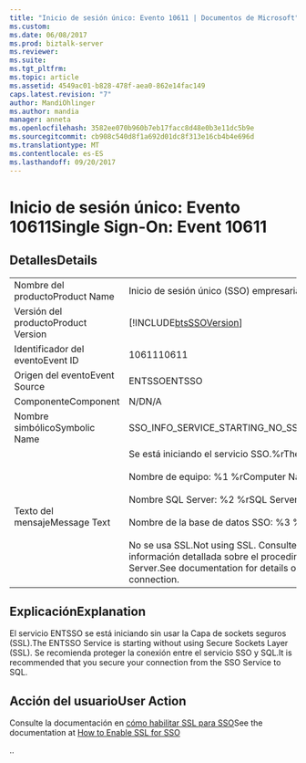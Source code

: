 ```yaml
---
title: "Inicio de sesión único: Evento 10611 | Documentos de Microsoft"
ms.custom: 
ms.date: 06/08/2017
ms.prod: biztalk-server
ms.reviewer: 
ms.suite: 
ms.tgt_pltfrm: 
ms.topic: article
ms.assetid: 4549ac01-b828-478f-aea0-862e14fac149
caps.latest.revision: "7"
author: MandiOhlinger
ms.author: mandia
manager: anneta
ms.openlocfilehash: 3582ee070b960b7eb17facc8d48e0b3e11dc5b9e
ms.sourcegitcommit: cb908c540d8f1a692d01dc8f313e16cb4b4e696d
ms.translationtype: MT
ms.contentlocale: es-ES
ms.lasthandoff: 09/20/2017
---
```

# <a name="single-sign-on-event-10611"></a><span data-ttu-id="69660-102">Inicio de sesión único: Evento 10611</span><span class="sxs-lookup"><span data-stu-id="69660-102">Single Sign-On: Event 10611</span></span>
## <a name="details"></a><span data-ttu-id="69660-103">Detalles</span><span class="sxs-lookup"><span data-stu-id="69660-103">Details</span></span>  
  
|||  
|-|-|  
|<span data-ttu-id="69660-104">Nombre del producto</span><span class="sxs-lookup"><span data-stu-id="69660-104">Product Name</span></span>|<span data-ttu-id="69660-105">Inicio de sesión único (SSO) empresarial</span><span class="sxs-lookup"><span data-stu-id="69660-105">Enterprise Single Sign-On</span></span>|  
|<span data-ttu-id="69660-106">Versión del producto</span><span class="sxs-lookup"><span data-stu-id="69660-106">Product Version</span></span>|[!INCLUDE[btsSSOVersion](../includes/btsssoversion-md.md)]|  
|<span data-ttu-id="69660-107">Identificador del evento</span><span class="sxs-lookup"><span data-stu-id="69660-107">Event ID</span></span>|<span data-ttu-id="69660-108">10611</span><span class="sxs-lookup"><span data-stu-id="69660-108">10611</span></span>|  
|<span data-ttu-id="69660-109">Origen del evento</span><span class="sxs-lookup"><span data-stu-id="69660-109">Event Source</span></span>|<span data-ttu-id="69660-110">ENTSSO</span><span class="sxs-lookup"><span data-stu-id="69660-110">ENTSSO</span></span>|  
|<span data-ttu-id="69660-111">Componente</span><span class="sxs-lookup"><span data-stu-id="69660-111">Component</span></span>|<span data-ttu-id="69660-112">N/D</span><span class="sxs-lookup"><span data-stu-id="69660-112">N/A</span></span>|  
|<span data-ttu-id="69660-113">Nombre simbólico</span><span class="sxs-lookup"><span data-stu-id="69660-113">Symbolic Name</span></span>|<span data-ttu-id="69660-114">SSO_INFO_SERVICE_STARTING_NO_SSL</span><span class="sxs-lookup"><span data-stu-id="69660-114">SSO_INFO_SERVICE_STARTING_NO_SSL</span></span>|  
|<span data-ttu-id="69660-115">Texto del mensaje</span><span class="sxs-lookup"><span data-stu-id="69660-115">Message Text</span></span>|<span data-ttu-id="69660-116">Se está iniciando el servicio SSO.%r</span><span class="sxs-lookup"><span data-stu-id="69660-116">The SSO service is starting.%r</span></span><br /><br /> <span data-ttu-id="69660-117">Nombre de equipo: %1 %r</span><span class="sxs-lookup"><span data-stu-id="69660-117">Computer Name: %1%r</span></span><br /><br /> <span data-ttu-id="69660-118">Nombre SQL Server: %2 %r</span><span class="sxs-lookup"><span data-stu-id="69660-118">SQL Server Name: %2%r</span></span><br /><br /> <span data-ttu-id="69660-119">Nombre de la base de datos SSO: %3 %r</span><span class="sxs-lookup"><span data-stu-id="69660-119">SSO Database Name: %3%r</span></span><br /><br /> <span data-ttu-id="69660-120">No se usa SSL.</span><span class="sxs-lookup"><span data-stu-id="69660-120">Not using SSL.</span></span> <span data-ttu-id="69660-121">Consulte la documentación para obtener información detallada sobre el procedimiento para proteger la conexión con SQL Server.</span><span class="sxs-lookup"><span data-stu-id="69660-121">See documentation for details on how to secure the SQL Server connection.</span></span>|  
  
## <a name="explanation"></a><span data-ttu-id="69660-122">Explicación</span><span class="sxs-lookup"><span data-stu-id="69660-122">Explanation</span></span>  
 <span data-ttu-id="69660-123">El servicio ENTSSO se está iniciando sin usar la Capa de sockets seguros (SSL).</span><span class="sxs-lookup"><span data-stu-id="69660-123">The ENTSSO Service is starting without using Secure Sockets Layer (SSL).</span></span> <span data-ttu-id="69660-124">Se recomienda proteger la conexión entre el servicio SSO y SQL.</span><span class="sxs-lookup"><span data-stu-id="69660-124">It is recommended that you secure your connection from the SSO Service to SQL.</span></span>  
  
## <a name="user-action"></a><span data-ttu-id="69660-125">Acción del usuario</span><span class="sxs-lookup"><span data-stu-id="69660-125">User Action</span></span>  
 <span data-ttu-id="69660-126">Consulte la documentación en [cómo habilitar SSL para SSO](../core/how-to-enable-ssl-for-sso.md)</span><span class="sxs-lookup"><span data-stu-id="69660-126">See the documentation at [How to Enable SSL for SSO](../core/how-to-enable-ssl-for-sso.md)</span></span>  
  
 <span data-ttu-id="69660-127">.</span><span class="sxs-lookup"><span data-stu-id="69660-127">.</span></span>